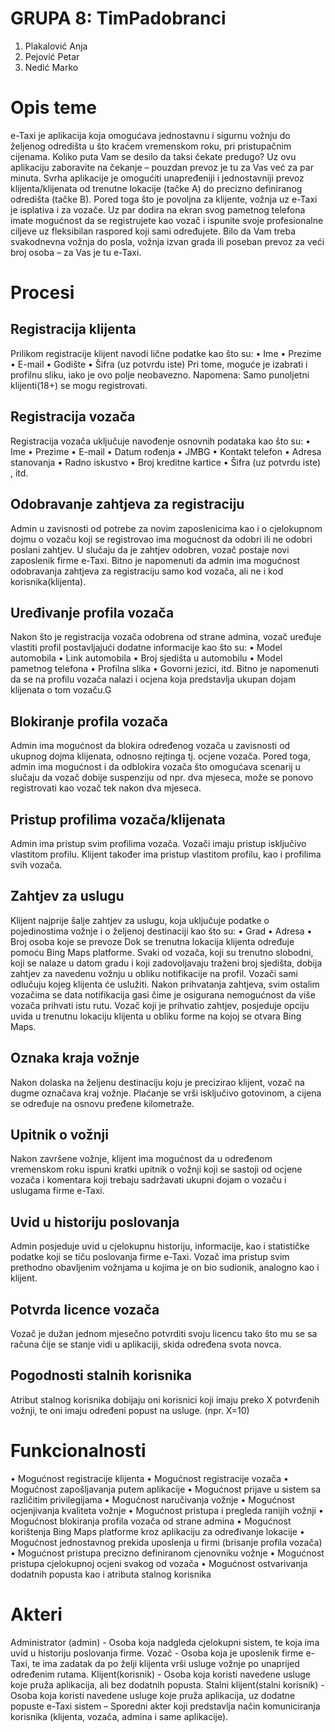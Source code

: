 # **GRUPA 8: TimPadobranci**
1. Plakalović Anja
2. Pejović Petar
3. Nedić Marko

# **Opis teme**
e-Taxi je aplikacija koja omogućava jednostavnu i sigurnu vožnju do željenog odredišta u što kraćem vremenskom roku, pri pristupačnim cijenama.
Koliko puta Vam se desilo da taksi čekate predugo? Uz ovu aplikaciju zaboravite na čekanje – pouzdan prevoz je tu za Vas već za par minuta.
Svrha aplikacije je omogućiti unapređeniji i jednostavniji prevoz klijenta/klijenata od trenutne lokacije (tačke A) do precizno definiranog odredišta (tačke B). Pored toga što je povoljna za klijente, vožnja uz e-Taxi je isplativa i za vozače. Uz par dodira na ekran svog pametnog telefona imate mogućnost da se registrujete kao vozač i ispunite svoje profesionalne ciljeve uz fleksibilan raspored koji sami određujete.
Bilo da Vam treba svakodnevna vožnja do posla, vožnja izvan grada ili poseban prevoz za veći broj osoba – za Vas je tu e-Taxi.

# **Procesi**

## **Registracija klijenta**
Prilikom registracije klijent navodi lične podatke kao što su:
•	Ime
•	Prezime
•	E-mail
•	Godište
•	Šifra (uz potvrdu iste)
Pri tome, moguće je izabrati i profilnu sliku, iako je ovo polje neobavezno.
Napomena: Samo punoljetni klijenti(18+) se mogu registrovati.

## **Registracija vozača**
Registracija vozača uključuje navođenje osnovnih podataka kao što su:
•	Ime
•	Prezime
•	E-mail
•	Datum rođenja
•	JMBG
•	Kontakt telefon
•	Adresa stanovanja
•	Radno iskustvo
•	Broj kreditne kartice
•	Šifra (uz potvrdu iste) , itd.

## **Odobravanje zahtjeva za registraciju**
Admin u zavisnosti od potrebe za novim zaposlenicima kao i o cjelokupnom dojmu o vozaču koji se registrovao ima mogućnost da odobri ili ne odobri poslani zahtjev. U slučaju da je zahtjev odobren, vozač postaje novi zaposlenik firme e-Taxi.
Bitno je napomenuti da admin ima mogućnost odobravanja zahtjeva za registraciju samo kod vozača, ali ne i kod korisnika(klijenta).

## **Uređivanje profila vozača**
Nakon što je registracija vozača odobrena od strane admina, vozač uređuje vlastiti profil postavljajući dodatne informacije kao što su:
•	Model automobila
•	Link automobila
•	Broj sjedišta u automobilu
•	Model pametnog telefona
•	Profilna slika
•	Govorni jezici, itd.
Bitno je napomenuti da se na profilu vozača nalazi i ocjena koja predstavlja ukupan dojam klijenata o tom vozaču.G

## **Blokiranje profila vozača**
Admin ima mogućnost da blokira određenog vozača u zavisnosti od ukupnog dojma klijenata, odnosno rejtinga tj. ocjene vozača. Pored toga, admin ima mogućnost i da odblokira vozača što omogućava scenarij u slučaju da vozač dobije suspenziju od npr. dva mjeseca, može se ponovo registrovati kao vozač tek nakon dva mjeseca.

## **Pristup profilima vozača/klijenata**
Admin ima pristup svim profilima vozača.
Vozači imaju pristup isključivo vlastitom profilu.
Klijent također ima pristup vlastitom profilu, kao i profilima svih vozača.

## **Zahtjev za uslugu**
Klijent najprije šalje zahtjev za uslugu, koja uključuje podatke o pojedinostima vožnje i o željenoj destinaciji kao što su:
•	Grad
•	Adresa
•	Broj osoba koje se prevoze
Dok se trenutna lokacija klijenta određuje pomoću Bing Maps platforme. Svaki od vozača, koji su trenutno slobodni, koji se nalaze u datom gradu i koji zadovoljavaju traženi broj sjedišta, dobija zahtjev za navedenu vožnju u obliku notifikacije na profil. Vozači sami odlučuju kojeg klijenta će uslužiti. Nakon prihvatanja zahtjeva, svim ostalim vozačima se data notifikacija gasi čime je osigurana nemogućnost da više vozača prihvati istu rutu. Vozač koji je prihvatio zahtjev, posjeduje opciju uvida u trenutnu lokaciju klijenta u obliku forme na kojoj se otvara Bing Maps.

## **Oznaka kraja vožnje**
Nakon dolaska na željenu destinaciju koju je precizirao klijent, vozač na dugme označava kraj vožnje. Plaćanje se vrši isključivo gotovinom, a cijena se određuje na osnovu pređene kilometraže.

## **Upitnik o vožnji**
Nakon završene vožnje, klijent ima mogućnost da u određenom vremenskom roku ispuni kratki upitnik o vožnji koji se sastoji od ocjene vozača i komentara koji trebaju sadržavati ukupni dojam o vozaču i uslugama firme e-Taxi.

## **Uvid u historiju poslovanja**
Admin posjeduje uvid u cjelokupnu historiju, informacije, kao i statističke podatke koji se tiču poslovanja firme e-Taxi. Vozač ima pristup svim prethodno obavljenim vožnjama u kojima je on bio sudionik, analogno kao i klijent.

## **Potvrda licence vozača**
Vozač je dužan jednom mjesečno potvrditi svoju licencu tako što mu se sa računa čije se stanje vidi u aplikaciji, skida određena svota novca.

## **Pogodnosti stalnih korisnika**
Atribut stalnog korisnika dobijaju oni korisnici koji imaju preko X potvrđenih vožnji, te oni imaju određeni popust na usluge. (npr. X=10)

# **Funkcionalnosti**
•	Mogućnost registracije klijenta
•	Mogućnost registracije vozača
•	Mogućnost zapošljavanja putem aplikacije
•	Mogućnost prijave u sistem sa različitim privilegijama
•	Mogućnost naručivanja vožnje
•	Mogućnost ocjenjivanja kvaliteta vožnje
•	Mogućnost pristupa i pregleda ranijih vožnji
•	Mogućnost blokiranja profila vozača od strane admina
•	Mogućnost korištenja Bing Maps platforme kroz aplikaciju za određivanje lokacije
•	Mogućnost jednostavnog prekida uposlenja u firmi (brisanje profila vozača)
•	Mogućnost pristupa precizno definiranom cjenovniku vožnje
•	Mogućnost pristupa cjelokupnoj ocjeni svakog od vozača
•	Mogućnost ostvarivanja dodatnih popusta kao i atributa stalnog korisnika

# **Akteri**
Administrator (admin) - Osoba koja nadgleda cjelokupni sistem, te koja ima uvid u historiju poslovanja firme.
Vozač - Osoba koja je uposlenik firme e-Taxi, te ima zadatak da po želji klijenta vrši usluge vožnje po unaprijed određenim rutama.
Klijent(korisnik) -  Osoba koja koristi navedene usluge koje pruža aplikacija, ali bez dodatnih popusta.
Stalni klijent(stalni korisnik) - Osoba koja koristi navedene usluge koje pruža aplikacija, uz dodatne popuste
e-Taxi sistem – Sporedni akter koji predstavlja način komuniciranja korisnika (klijenta, vozača, admina i same aplikacije).




